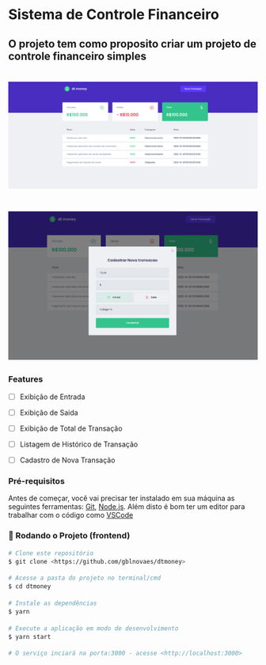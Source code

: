 # Sistema de Controle Financeiro
## O projeto tem como proposito criar um projeto de controle financeiro simples 

<h1 align="center">
  <img alt="Sistema de Controle Financeiro" title="#SistemaDeControle" src="./assets/sistema_financeiro_image_1.png" />
</h1>

<h1 align="center">
  <img alt="Modal Show " title="#ModalShow" src="./assets/sistema_financeiro_image_2.png" />
</h1>

### Features
- [ ] Exibição de Entrada
- [ ] Exibição de Saida
- [ ] Exibição de Total de Transação
- [ ] Listagem de Histórico de Transação
- [ ] Cadastro de Nova Transação
 

### Pré-requisitos

Antes de começar, você vai precisar ter instalado em sua máquina as seguintes ferramentas:
[Git](https://git-scm.com), [Node.js](https://nodejs.org/en/). 
Além disto é bom ter um editor para trabalhar com o código como [VSCode](https://code.visualstudio.com/)

### 🎲 Rodando o Projeto (frontend)

```bash
# Clone este repositório
$ git clone <https://github.com/gblnovaes/dtmoney>

# Acesse a pasta do projeto no terminal/cmd
$ cd dtmoney

# Instale as dependências
$ yarn 

# Execute a aplicação em modo de desenvolvimento
$ yarn start

# O serviço inciará na porta:3000 - acesse <http://localhost:3000>

```